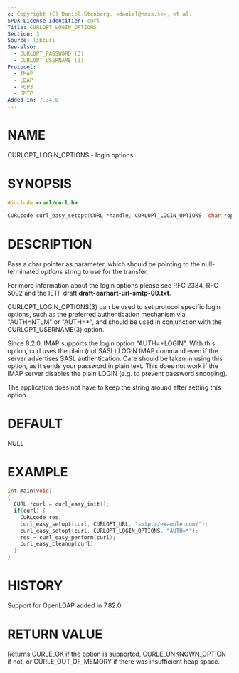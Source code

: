 ```yaml
---
c: Copyright (C) Daniel Stenberg, <daniel@haxx.se>, et al.
SPDX-License-Identifier: curl
Title: CURLOPT_LOGIN_OPTIONS
Section: 3
Source: libcurl
See-also:
  - CURLOPT_PASSWORD (3)
  - CURLOPT_USERNAME (3)
Protocol:
  - IMAP
  - LDAP
  - POP3
  - SMTP
Added-in: 7.34.0
---
```


# NAME

CURLOPT_LOGIN_OPTIONS - login options

# SYNOPSIS

~~~c
#include <curl/curl.h>

CURLcode curl_easy_setopt(CURL *handle, CURLOPT_LOGIN_OPTIONS, char *options);
~~~

# DESCRIPTION

Pass a char pointer as parameter, which should be pointing to the
null-terminated *options* string to use for the transfer.

For more information about the login options please see RFC 2384, RFC 5092 and
the IETF draft **draft-earhart-url-smtp-00.txt**.

CURLOPT_LOGIN_OPTIONS(3) can be used to set protocol specific login options,
such as the preferred authentication mechanism via "AUTH=NTLM" or "AUTH=*",
and should be used in conjunction with the CURLOPT_USERNAME(3) option.

Since 8.2.0, IMAP supports the login option "AUTH=+LOGIN". With this option,
curl uses the plain (not SASL) LOGIN IMAP command even if the server
advertises SASL authentication. Care should be taken in using this option, as
it sends your password in plain text. This does not work if the IMAP server
disables the plain LOGIN (e.g. to prevent password snooping).

The application does not have to keep the string around after setting this
option.

# DEFAULT

NULL

# EXAMPLE

~~~c
int main(void)
{
  CURL *curl = curl_easy_init();
  if(curl) {
    CURLcode res;
    curl_easy_setopt(curl, CURLOPT_URL, "smtp://example.com/");
    curl_easy_setopt(curl, CURLOPT_LOGIN_OPTIONS, "AUTH=*");
    res = curl_easy_perform(curl);
    curl_easy_cleanup(curl);
  }
}
~~~

# HISTORY

Support for OpenLDAP added in 7.82.0.

# RETURN VALUE

Returns CURLE_OK if the option is supported, CURLE_UNKNOWN_OPTION if not, or
CURLE_OUT_OF_MEMORY if there was insufficient heap space.
